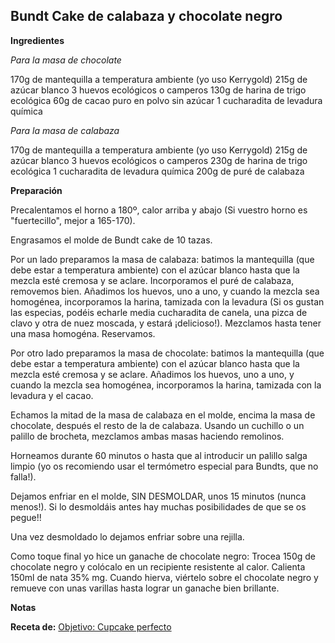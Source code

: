 ## Bundt Cake de calabaza y chocolate negro

**Ingredientes**

*Para la masa de chocolate*

170g de mantequilla a temperatura ambiente (yo uso Kerrygold)
215g de azúcar blanco
3 huevos ecológicos o camperos
130g de harina de trigo ecológica
60g de cacao puro en polvo sin azúcar
1 cucharadita de levadura química

*Para la masa de calabaza*

170g de mantequilla a temperatura ambiente (yo uso Kerrygold)
215g de azúcar blanco
3 huevos ecológicos o camperos 
230g de harina de trigo ecológica
1 cucharadita de levadura química
200g de puré de calabaza

**Preparación**

Precalentamos el horno a 180º, calor arriba y abajo (Si vuestro horno es "fuertecillo", mejor a 165-170).

Engrasamos el molde de Bundt cake de 10 tazas.

Por un lado preparamos la masa de calabaza: batimos la mantequilla (que debe estar a temperatura ambiente) con el azúcar blanco hasta que la mezcla esté cremosa y se aclare. Incorporamos el puré de calabaza, removemos bien. Añadimos los huevos, uno a uno, y cuando la mezcla sea homogénea, incorporamos la harina, tamizada con la levadura (Si os gustan las especias, podéis echarle media cucharadita de canela, una pizca de clavo y otra de nuez moscada, y estará ¡delicioso!). Mezclamos hasta tener una masa homogéna. Reservamos.

Por otro lado preparamos la masa de chocolate: batimos la mantequilla (que debe estar a temperatura ambiente) con el azúcar blanco hasta que la mezcla esté cremosa y se aclare. Añadimos los huevos, uno a uno, y cuando la mezcla sea homogénea, incorporamos la harina, tamizada con la levadura y el cacao.

Echamos la mitad de la masa de calabaza en el molde, encima la masa de chocolate, después el resto de la de calabaza. Usando un cuchillo o un palillo de brocheta, mezclamos ambas masas haciendo remolinos.

Horneamos durante 60 minutos o hasta que al introducir un palillo salga limpio (yo os recomiendo usar el termómetro especial para Bundts, que no falla!).

Dejamos enfriar en el molde, SIN DESMOLDAR, unos 15 minutos (nunca menos!). Si lo desmoldáis antes hay muchas posibilidades de que se os pegue!!

Una vez desmoldado lo dejamos enfriar sobre una rejilla.

Como toque final yo hice un ganache de chocolate negro:
Trocea 150g de chocolate negro y colócalo en un recipiente resistente al calor. 
Calienta 150ml de nata 35% mg.
Cuando hierva, viértelo sobre el chocolate negro y remueve con unas varillas hasta lograr un ganache bien brillante.

**Notas**



**Receta de:** [Objetivo: Cupcake perfecto](http://www.objetivocupcake.com/2016/10/bundt-de-calabaza-y-chocolate-negro.html)